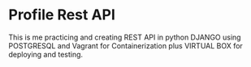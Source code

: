 # Profile Rest API

This is me practicing and creating REST API in python DJANGO using POSTGRESQL and Vagrant for Containerization plus VIRTUAL BOX for deploying and testing.

